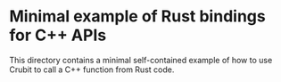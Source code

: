 # Minimal example of Rust bindings for C++ APIs

This directory contains a minimal self-contained example of how to use Crubit to
call a C++ function from Rust code.
